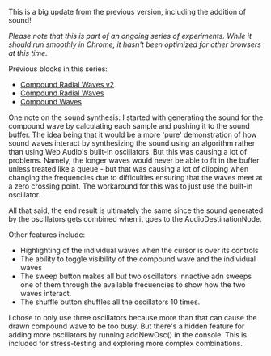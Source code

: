 This is a big update from the previous version, including the addition of sound!

*Please note that this is part of an ongoing series of experiments. While it should run smoothly in Chrome, it hasn't been optimized for other browsers at this time.*


Previous blocks in this series:

- [Compound Radial Waves v2](http://bl.ocks.org/alexmacy/29966cadaab0053d3ed5c8c85a5e4582)
- [Compound Radial Waves](http://bl.ocks.org/alexmacy/c5d36ac67eee2ca7b69824f74fb501d5)
- [Compound Waves](http://bl.ocks.org/alexmacy/03547a3e7498dbe3690b7eb35578022b)

One note on the sound synthesis: I started with generating the sound for the compound wave by calculating each sample and pushing it to the sound buffer. The idea being that it would be a more 'pure' demonstration of how sound waves interact by synthesizing the sound using an algorithm rather than using Web Audio's built-in oscillators. But this was causing a lot of problems. Namely, the longer waves would never be able to fit in the buffer unless treated like a queue - but that was causing a lot of clipping when changing the frequencies due to difficulties ensuring that the waves meet at a zero crossing point. The workaround for this was to just use the built-in oscillator. 

  All that said, the end result is ultimately the same since the sound generated by the oscillators gets combined when it goes to the AudioDestinationNode.

Other features include:
  - Highlighting of the individual waves when the cursor is over its controls
  - The ability to toggle visibility of the compound wave and the individual waves
  - The sweep button makes all but two oscillators innactive adn sweeps one of them through the available frecuencies to show how the two waves interact.
  - The shuffle button shuffles all the oscillators 10 times.

  
I chose to only use three oscillators because more than that can cause the drawn compound wave to be too busy. But there's a hidden feature for adding more oscillators by running addNewOsc() in the console. This is included for stress-testing and exploring more complex combinations.